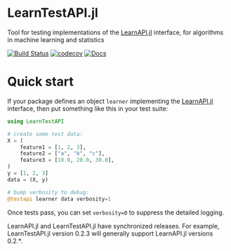 # LearnTestAPI.jl

Tool for testing implementations of the
[LearnAPI.jl](https://juliaai.github.io/LearnAPI.jl/dev/) interface, for algorithms in
machine learning and statistics

[![Build Status](https://github.com/JuliaAI/LearnTestAPI.jl/workflows/CI/badge.svg)](https://github.com/JuliaAI/LearnTestAPI.jl/actions)
[![codecov](https://codecov.io/gh/JuliaAI/LearnTestAPI.jl/graph/badge.svg?token=9IWT9KYINZ)](https://codecov.io/gh/JuliaAI/LearnTestAPI.jl?branch=dev)
[![Docs](https://img.shields.io/badge/docs-dev-blue.svg)](https://juliaai.github.io/LearnTestAPI.jl/dev/)

# Quick start

If your package defines an object `learner` implementing the
[LearnAPI.jl](https://juliaai.github.io/LearnAPI.jl/dev/) interface, then put something
like this in your test suite:

```julia
using LearnTestAPI

# create some test data:
X = (
    feature1 = [1, 2, 3],
    feature2 = ["a", "b", "c"],
    feature3 = [10.0, 20.0, 30.0],
)
y = [1, 2, 3]
data = (X, y)

# bump verbosity to debug:
@testapi learner data verbosity=1
```

Once tests pass, you can set `verbosity=0` to suppress the detailed logging. 

LearnAPI.jl and LearnTestAPI.jl have synchronized releases. For example, LearnTestAPI.jl
version 0.2.3 will generally support LearnAPI.jl versions 0.2.*.
 
